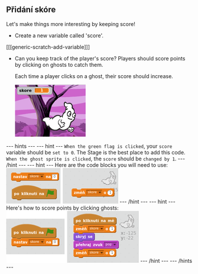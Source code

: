 ## Přidání skóre

Let's make things more interesting by keeping score!

+ Create a new variable called 'score'.

[[[generic-scratch-add-variable]]]

+ Can you keep track of the player's score? Players should score points by clicking on ghosts to catch them.
    
    Each time a player clicks on a ghost, their score should increase.
    
    ![Increasing score](images/ghost-score-test.png)

\--- hints \--- \--- hint \--- `When the green flag is clicked`, your `score` variable should be `set to 0`. The Stage is the best place to add this code. `When the ghost sprite is clicked`, the `score` should be `changed by 1`. \--- /hint \--- \--- hint \--- Here are the code blocks you will need to use: ![screenshot](images/ghost-score-blocks.png) \--- /hint \--- \--- hint \--- Here's how to score points by clicking ghosts: ![screenshot](images/ghost-score-code.png) \--- /hint \--- \--- /hints \---